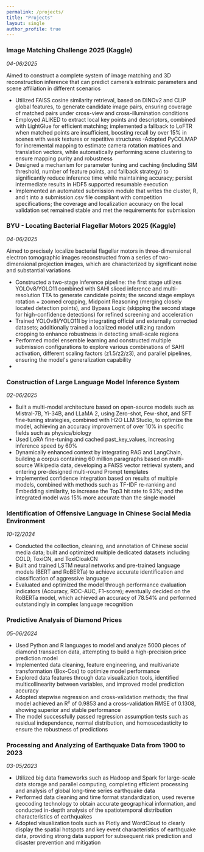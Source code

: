 ```yaml
---
permalink: /projects/
title: "Projects"
layout: single
author_profile: true
---
```


### **Image Matching Challenge 2025 (Kaggle)**                                     
*04-06/2025*

Aimed to construct a complete system of image matching and 3D reconstruction inference that can predict camera’s extrinsic parameters and scene affiliation in different scenarios
- Utilized FAISS cosine similarity retrieval, based on DINOv2 and CLIP global features, to generate candidate image pairs, ensuring coverage of matched pairs under cross-view and cross-illumination conditions
- Employed ALIKED to extract local key points and descriptors, combined with LightGlue for efficient matching; implemented a fallback to LoFTR when matched points are insufficient, boosting recall by over 15% in scenes with weak textures or repetitive structures
-Adopted PyCOLMAP for incremental mapping to estimate camera rotation matrices and translation vectors, while automatically performing scene clustering to ensure mapping purity and robustness
- Designed a mechanism for parameter tuning and caching (including SIM threshold, number of feature points, and fallback strategy) to significantly reduce inference time while maintaining accuracy; persist intermediate results in HDF5 supported resumable execution
- Implemented an automated submission module that writes the cluster, R, and t into a submission.csv file compliant with competition specifications; the coverage and localization accuracy on the local validation set remained stable and met the requirements for submission

### **BYU - Locating Bacterial Flagellar Motors 2025 (Kaggle)**                          
*04-06/2025*

Aimed to precisely localize bacterial flagellar motors in three-dimensional electron tomographic images reconstructed from a series of two-dimensional projection images, which are characterized by significant noise and substantial variations
- Constructed a two-stage inference pipeline: the first stage utilizes YOLOv8/YOLO11 combined with SAHI sliced inference and multi-resolution TTA to generate candidate points; the second stage employs rotation + zoomed cropping, Midpoint Reasoning (merging closely located detection points), and Bypass Logic (skipping the second stage for high-confidence detections) for refined screening and acceleration
- Trained YOLOv8l/YOLO11l by integrating official and externally corrected datasets; additionally trained a localized model utilizing random cropping to enhance robustness in detecting small-scale regions
- Performed model ensemble learning and constructed multiple submission configurations to explore various combinations of SAHI activation, different scaling factors (z1.5/z2/z3), and parallel pipelines, ensuring the model's generalization capability
- 
### **Construction of Large Language Model Inference System**  
*02-06/2025*  
- Built a multi-model architecture based on open-source models such as Mistral-7B, Yi-34B, and LLaMA 2, using Zero-shot, Few-shot, and SFT fine-tuning strategies, combined with H2O LLM Studio, to optimize the model, achieving an accuracy improvement of over 10% in specific fields such as physics/biology  
- Used LoRA fine-tuning and cached past_key_values, increasing inference speed by 60%  
- Dynamically enhanced context by integrating RAG and LangChain, building a corpus containing 60 million paragraphs based on multi-source Wikipedia data, developing a FAISS vector retrieval system, and entering pre-designed multi-round Prompt templates  
- Implemented confidence integration based on results of multiple models, combined with methods such as TF-IDF re-ranking and Embedding similarity, to increase the Top3 hit rate to 93%; and the integrated model was 15% more accurate than the single model  

### **Identification of Offensive Language in Chinese Social Media Environment**  
*10-12/2024*  
- Conducted the collection, cleaning, and annotation of Chinese social media data; built and optimized multiple dedicated datasets including COLD, ToxiCN, and ToxiCloakCN  
- Built and trained LSTM neural networks and pre-trained language models (BERT and RoBERTa) to achieve accurate identification and classification of aggressive language  
- Evaluated and optimized the model through performance evaluation indicators (Accuracy, ROC-AUC, F1-score); eventually decided on the RoBERTa model, which achieved an accuracy of 78.54% and performed outstandingly in complex language recognition  

### **Predictive Analysis of Diamond Prices**  
*05-06/2024*  
- Used Python and R languages to model and analyze 5000 pieces of diamond transaction data, attempting to build a high-precision price prediction model  
- Implemented data cleaning, feature engineering, and multivariate transformation (Box-Cox) to optimize model performance  
- Explored data features through data visualization tools, identified multicollinearity between variables, and improved model prediction accuracy  
- Adopted stepwise regression and cross-validation methods; the final model achieved an R² of 0.9853 and a cross-validation RMSE of 0.1308, showing superior and stable performance  
- The model successfully passed regression assumption tests such as residual independence, normal distribution, and homoscedasticity to ensure the robustness of predictions  

### **Processing and Analyzing of Earthquake Data from 1900 to 2023**  
*03-05/2023*  
- Utilized big data frameworks such as Hadoop and Spark for large-scale data storage and parallel computing, completing efficient processing and analysis of global long-time series earthquake data  
- Performed data cleaning and time format standardization, used reverse geocoding technology to obtain accurate geographical information, and conducted in-depth analysis of the spatiotemporal distribution characteristics of earthquakes  
- Adopted visualization tools such as Plotly and WordCloud to clearly display the spatial hotspots and key event characteristics of earthquake data, providing strong data support for subsequent risk prediction and disaster prevention and mitigation  
